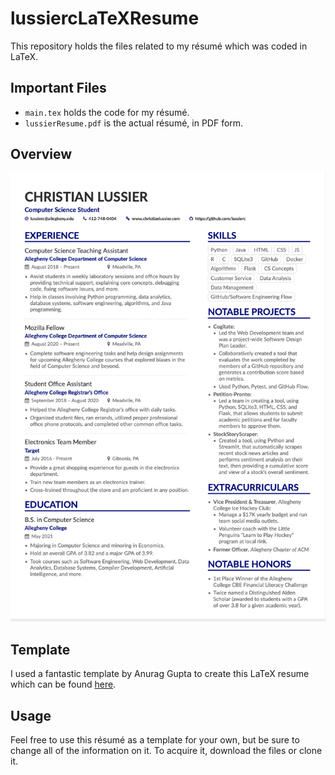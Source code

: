 # lussiercLaTeXResume
This repository holds the files related to my résumé which was coded in LaTeX.

## Important Files
- `main.tex` holds the code for my résumé.
- `lussierResume.pdf` is the actual résumé, in PDF form.

## Overview
![A Picture Of My Résumé](images/myResPic.png)

## Template
I used a fantastic template by Anurag Gupta to create this LaTeX resume which can be found [here](https://www.overleaf.com/articles/anurags-resume/jdfqhmhqzbxv).

## Usage
Feel free to use this résumé as a template for your own, but be sure to change all of the information on it. To acquire it, download the files or clone it.
